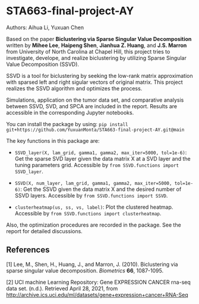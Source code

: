 # STA663-final-project-AY
Authors: Aihua Li, Yuxuan Chen

Based on the paper **Biclustering via Sparse Singular Value Decomposition** written by **Mihee Lee**, **Haipeng Shen**, **Jianhua Z. Huang**, and **J.S. Marron** from University of North Carolina at Chapel Hill, this project tries to investigate, develope, and realize biclustering by utilizing Sparse Singular Value Decomposition (SSVD).

SSVD is a tool for biclustering by seeking the low-rank matrix approximation with sparsed left and right sigular vectors of original matrix. This project realizes the SSVD algorithm and optimizes the process. 

Simulations, application on the tumor data set, and comparative analysis between SSVD, SVD, and SPCA are included in the report. Results are accessible in the corresponding Jupyter notebooks. 


You can install the package by using: `pip install git+https://github.com/YuxuanMonta/STA663-final-project-AY.git@main`

The key functions in this package are:

- `SSVD_layer(X, lam_grid, gamma1, gamma2, max_iter=5000, tol=1e-6)`: Get the sparse SVD layer given the data matrix X at a SVD layer and the tuning parameters grid. Accessible by `from SSVD.functions import SSVD_layer`. 

- `SSVD(X, num_layer, lam_grid, gamma1, gamma2, max_iter=5000, tol=1e-6)`: Get the SSVD given the data matrix X and the desired number of SSVD layers. Accessible by `from SSVD.functions import SSVD`. 

- `clusterheatmap(us, ss, vs, label)`: Plot the clustered heatmap. Accessible by `from SSVD.functions import clusterheatmap`. 

Also, the optimization procedures are recorded in the package. See the report for detailed discussions. 

 
## References

[1] Lee, M., Shen, H., Huang, J., and Marron, J. (2010). Biclustering via sparse singular value decomposition. *Biometrics* **66**, 1087-1095. 
 
[2] UCI machine Learning Repository: Gene EXPRESSION CANCER rna-seq data set. (n.d.). Retrieved April 28, 2021, from http://archive.ics.uci.edu/ml/datasets/gene+expression+cancer+RNA-Seq
